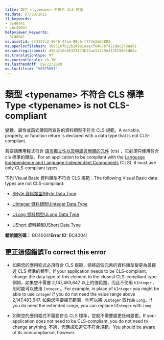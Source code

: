 ```yaml
---
title: 類型 <typename> 不符合 CLS 標準
ms.date: 07/20/2015
f1_keywords:
- bc40041
- vbc40041
helpviewer_keywords:
- BC40041
ms.assetid: 634132c2-5646-44aa-98c6-f773e2e63882
ms.openlocfilehash: 369516fb12b24981eaecfe467bf421dec279aa01
ms.sourcegitcommit: d2db216e46323f73b32ae312c9e4135258e5d68e
ms.translationtype: MT
ms.contentlocale: zh-TW
ms.lasthandoff: 09/22/2020
ms.locfileid: "90875091"
---
```

# <a name="type-typename-is-not-cls-compliant"></a><span data-ttu-id="f2ff4-102">類型 \<typename> 不符合 CLS 標準</span><span class="sxs-lookup"><span data-stu-id="f2ff4-102">Type \<typename> is not CLS-compliant</span></span>

<span data-ttu-id="f2ff4-103">變數、屬性或函式傳回所宣告的資料類型不符合 CLS 規範。</span><span class="sxs-lookup"><span data-stu-id="f2ff4-103">A variable, property, or function return is declared with a data type that is not CLS-compliant.</span></span>  
  
 <span data-ttu-id="f2ff4-104">若要讓應用程式符合 [語言獨立性以及與語言無關的元件](../../../standard/language-independence-and-language-independent-components.md) (cls) ，它必須只使用符合 cls 標準的類型。</span><span class="sxs-lookup"><span data-stu-id="f2ff4-104">For an application to be compliant with the [Language Independence and Language-Independent Components](../../../standard/language-independence-and-language-independent-components.md) (CLS), it must use only CLS-compliant types.</span></span>  
  
 <span data-ttu-id="f2ff4-105">下列 Visual Basic 資料類型不符合 CLS 規範：</span><span class="sxs-lookup"><span data-stu-id="f2ff4-105">The following Visual Basic data types are not CLS-compliant:</span></span>  
  
- [<span data-ttu-id="f2ff4-106">SByte 資料類型</span><span class="sxs-lookup"><span data-stu-id="f2ff4-106">SByte Data Type</span></span>](../data-types/sbyte-data-type.md)  
  
- [<span data-ttu-id="f2ff4-107">UInteger 資料類型</span><span class="sxs-lookup"><span data-stu-id="f2ff4-107">UInteger Data Type</span></span>](../data-types/uinteger-data-type.md)  
  
- [<span data-ttu-id="f2ff4-108">ULong 資料類型</span><span class="sxs-lookup"><span data-stu-id="f2ff4-108">ULong Data Type</span></span>](../data-types/ulong-data-type.md)  
  
- [<span data-ttu-id="f2ff4-109">UShort 資料類型</span><span class="sxs-lookup"><span data-stu-id="f2ff4-109">UShort Data Type</span></span>](../data-types/ushort-data-type.md)  
  
 <span data-ttu-id="f2ff4-110">**錯誤識別碼：** BC40041</span><span class="sxs-lookup"><span data-stu-id="f2ff4-110">**Error ID:** BC40041</span></span>  
  
## <a name="to-correct-this-error"></a><span data-ttu-id="f2ff4-111">更正這個錯誤</span><span class="sxs-lookup"><span data-stu-id="f2ff4-111">To correct this error</span></span>  
  
- <span data-ttu-id="f2ff4-112">如果您的應用程式必須符合 CLS 規範，請將這個元素的資料類型變更為最接近 CLS 標準的類型。</span><span class="sxs-lookup"><span data-stu-id="f2ff4-112">If your application needs to be CLS-compliant, change the data type of this element to the closest CLS-compliant type.</span></span> <span data-ttu-id="f2ff4-113">例如，如果您不需要 2,147,483,647 以上的值範圍，而且不使用 `UInteger` ，則可能可以使用 `Integer` 。</span><span class="sxs-lookup"><span data-stu-id="f2ff4-113">For example, in place of `UInteger` you might be able to use `Integer` if you do not need the value range above 2,147,483,647.</span></span> <span data-ttu-id="f2ff4-114">如果您需要擴充範圍，則可以將 `UInteger` 取代為 `Long`。</span><span class="sxs-lookup"><span data-stu-id="f2ff4-114">If you do need the extended range, you can replace `UInteger` with `Long`.</span></span>  
  
- <span data-ttu-id="f2ff4-115">如果您的應用程式不需要符合 CLS 標準，您就不需要變更任何變更。</span><span class="sxs-lookup"><span data-stu-id="f2ff4-115">If your application does not need to be CLS-compliant, you do not need to change anything.</span></span> <span data-ttu-id="f2ff4-116">不過，您應該知道它不符合規範。</span><span class="sxs-lookup"><span data-stu-id="f2ff4-116">You should be aware of its noncompliance, however.</span></span>
